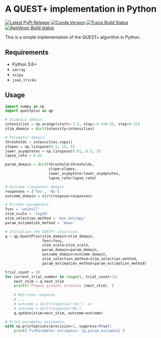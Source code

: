 # A QUEST+ implementation  in Python

[![Latest PyPI Release](https://img.shields.io/pypi/v/questplus.svg)](https://pypi.org/project/questplus/)
[![Conda Version](https://img.shields.io/conda/vn/conda-forge/questplus.svg)](https://anaconda.org/conda-forge/questplus)
[![Travis Build Status](https://travis-ci.com/hoechenberger/questplus.svg?branch=master)](https://travis-ci.com/hoechenberger/questplus)
[![AppVeyor Build status](https://ci.appveyor.com/api/projects/status/hy6dm2w9bs3mt6tb/branch/master?svg=true)](https://ci.appveyor.com/project/hoechenberger/questplus/branch/master)

This is a simple implementation of the QUEST+ algorithm in Python.

## Requirements
- Python 3.6+
- `xarray`
- `scipy`
- `json_tricks`

## Usage
```python
import numpy as np
import questplus as qp

# Stimulus domain.
intensities = np.arange(start=-3.5, stop=-0.5+0.25, step=0.25)
stim_domain = dict(intensity=intensities)

# Parameter domain.
thresholds = intensities.copy()
slopes = np.linspace(0.5, 15, 5)
lower_asymptotes = np.linspace(0.01, 0.5, 5)
lapse_rate = 0.01

param_domain = dict(threshold=thresholds,
                    slope=slopes,
                    lower_asymptote=lower_asymptotes,
                    lapse_rate=lapse_rate)

# Outcome (response) domain.
responses = ['Yes', 'No']
outcome_domain = dict(respose=responses)

# Further parameters.
func = 'weibull'
stim_scale = 'log10'
stim_selection_method = 'min_entropy'
param_estimation_method = 'mean'

# Initialize the QUEST+ staircase.
q = qp.QuestPlus(stim_domain=stim_domain,
                 func=func,
                 stim_scale=stim_scale,
                 param_domain=param_domain,
                 outcome_domain=outcome_domain,
                 stim_selection_method=stim_selection_method,
                 param_estimation_method=param_estimation_method)

trial_count = 20
for current_trial_number in range(1, trial_count+1):
    next_stim = q.next_stim
    print(f'Please present stimulus {next_stim}.')
    
    # Retrieve response
    # ...
    # outcome = dict(response='Yes')  or
    # outcome = dict(response='No')
    q.update(stim=next_stim, outcome=outcome)

# Print parameter estimates.
with np.printoptions(precision=3, suppress=True):
    print('f\nParameter estimates: {q.param_estimate}')

```